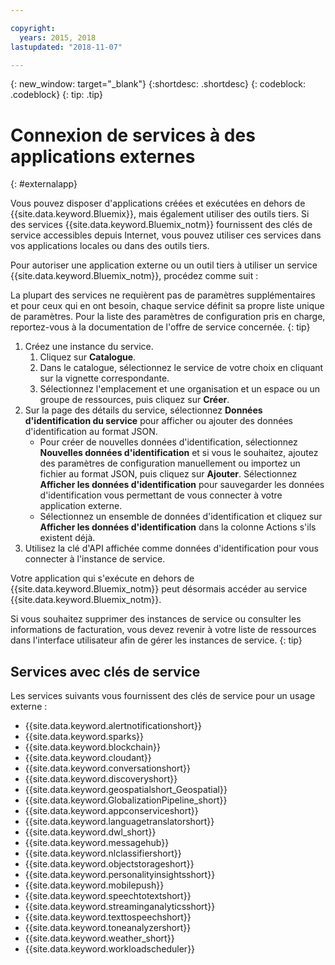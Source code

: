 ```yaml
---

copyright:
  years: 2015, 2018
lastupdated: "2018-11-07"

---
```


{: new_window: target="_blank"}
{:shortdesc: .shortdesc}
{: codeblock: .codeblock}
{: tip: .tip}

# Connexion de services à des applications externes
{: #externalapp}

Vous pouvez disposer d'applications créées et exécutées en dehors de {{site.data.keyword.Bluemix}}, mais également utiliser des outils tiers. Si des services {{site.data.keyword.Bluemix_notm}} fournissent des clés de service accessibles depuis Internet, vous pouvez utiliser ces services dans vos applications locales ou dans des outils tiers.

Pour autoriser une application externe ou un outil tiers à utiliser un service {{site.data.keyword.Bluemix_notm}}, procédez comme suit :

La plupart des services ne requièrent pas de paramètres supplémentaires et pour ceux qui en ont besoin, chaque service définit sa propre liste unique de paramètres. Pour la liste des paramètres de configuration pris en charge, reportez-vous à la documentation de l'offre de service concernée.
{: tip}

1. Créez une instance du service.
    1. Cliquez sur **Catalogue**.
    2. Dans le catalogue, sélectionnez le service de votre choix en cliquant sur la vignette correspondante. 
    3. Sélectionnez l'emplacement et une organisation et un espace ou un groupe de ressources, puis cliquez sur **Créer**.
2. Sur la page des détails du service, sélectionnez **Données d'identification du service** pour afficher ou ajouter des données d'identification au format JSON. 
    * Pour créer de nouvelles données d'identification, sélectionnez **Nouvelles données d'identification** et si vous le souhaitez, ajoutez des paramètres de configuration manuellement ou importez un fichier au format JSON, puis cliquez sur **Ajouter**. Sélectionnez **Afficher les données d'identification** pour sauvegarder les données d'identification vous permettant de vous connecter à votre application externe.
    * Sélectionnez un ensemble de données d'identification et cliquez sur **Afficher les données d'identification** dans la colonne Actions s'ils existent déjà. 
3. Utilisez la clé d'API affichée comme données d'identification pour vous connecter à l'instance de service.

Votre application qui s'exécute en dehors de {{site.data.keyword.Bluemix_notm}} peut désormais accéder au
service {{site.data.keyword.Bluemix_notm}}.

Si vous souhaitez supprimer des instances de service ou consulter les informations de facturation, vous devez revenir à votre liste de ressources dans l'interface utilisateur afin de gérer les instances de service.
{: tip}

## Services avec clés de service

Les services suivants vous fournissent des clés de service pour un usage externe :

* {{site.data.keyword.alertnotificationshort}} <!--Alert Notification-->
* {{site.data.keyword.sparks}} <!--Analytics for Apache Spark-->
* {{site.data.keyword.blockchain}} <!--Blockchain-->
* {{site.data.keyword.cloudant}} <!--Cloudant&reg; NoSQL DB-->
* {{site.data.keyword.conversationshort}} <!--Conversation-->
* {{site.data.keyword.discoveryshort}} <!--Discovery-->
* {{site.data.keyword.geospatialshort_Geospatial}} <!--Geospatial Analytics-->
* {{site.data.keyword.GlobalizationPipeline_short}} <!--Globalization Pipeline-->
* {{site.data.keyword.appconserviceshort}} <!--IBM&reg; App Connect-->
* {{site.data.keyword.languagetranslatorshort}} <!--Language Translator-->
* {{site.data.keyword.dwl_short}} <!--Lift-->
* {{site.data.keyword.messagehub}} <!--Message Hub-->
* {{site.data.keyword.nlclassifiershort}} <!--Natural Language Classifier-->
* {{site.data.keyword.objectstorageshort}} <!--Object Storage-->
* {{site.data.keyword.personalityinsightsshort}} <!--Personality Insights-->
* {{site.data.keyword.mobilepush}} <!--Push-->
* {{site.data.keyword.speechtotextshort}} <!-- Speech to Text-->
* {{site.data.keyword.streaminganalyticsshort}} <!--Streaming Analytics-->
* {{site.data.keyword.texttospeechshort}} <!--Text to Speech-->
* {{site.data.keyword.toneanalyzershort}} <!--Tone Analyzer-->
* {{site.data.keyword.weather_short}} <!--Weather Company Data-->
* {{site.data.keyword.workloadscheduler}} <!--Workload Scheduler-->
